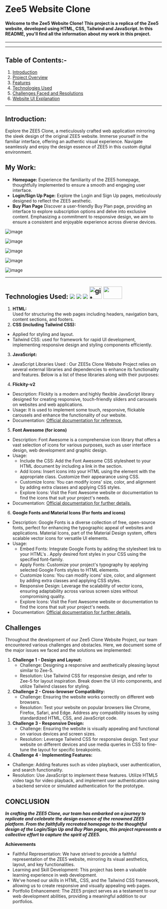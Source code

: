 # Zee5 Website Clone


#### Welcome to the Zee5 Website Clone! This project is a replica of the Zee5 website, developed using HTML, CSS, Tailwind and JavaScript. In this README, you'll find all the information about my work in this project.
---

---

## Table of Contents:-
1. [Introduction](#introduction)
2. [Project Overview](#project)
3. [Features](#features)
4. [Technologies Used](#technologies-used)
5. [Challenges Faced and Resolutions](#challenges-faced-and-resolutions)
6. [Website UI Explanation](#website-ui-explanation)
---


## Introduction:

Explore the ZEE5 Clone, a meticulously crafted web application mirroring the sleek design of the original ZEE5 website. Immerse yourself in the familiar interface, offering an authentic visual experience. Navigate seamlessly and enjoy the design essence of ZEE5 in this custom digital environment.



## My Work:
- **Homepage:**
Experience the familiarity of the ZEE5 homepage, thoughtfully implemented to ensure a smooth and engaging user interface.
- **Login/Sign Up Page:**
Explore the Login and Sign Up pages, meticulously designed to reflect the ZEE5 aesthetic. 
- **Buy Plan Page**
Discover a user-friendly Buy Plan page, providing an interface to explore subscription options and delve into exclusive content.
Emphasizing a commitment to responsive design, we aim to ensure a consistent and enjoyable experience across diverse devices.

![image](https://github.com/Pransh013/Zee-5/assets/105149813/7969e20d-1859-493c-8127-fc55fba36a53)

![image](https://github.com/Pransh013/Zee-5/assets/105149813/ef7feb88-d51d-4b84-9a8c-be53b46f5645)

![image](https://github.com/Pransh013/Zee-5/assets/105149813/fc153c9e-cc1f-491a-8d98-6caf6a284f4a)

![image](https://github.com/Pransh013/Zee-5/assets/105149813/cf452c5e-00ae-4b50-9317-227f91219837)

![image](https://github.com/Pransh013/Zee-5/assets/105149813/ccf7a2c0-25f4-4cda-a410-2bfc300adb5a)

---


## Technologies Used:          <img src="https://img.icons8.com/color/48/000000/html-5.png"/>          <img src="https://img.icons8.com/color/48/000000/css3.png"/>          <img src="https://img.icons8.com/color/48/000000/javascript.png"/>  <img src="https://www.vectorlogo.zone/logos/git-scm/git-scm-icon.svg" alt="git" width="40" height="40"/>       <img width="60px" height="40px" src="https://static-00.iconduck.com/assets.00/tailwind-css-icon-512x307-1v56l8ed.png">
1.  **HTML:**  
Used for structuring the web pages including headers, navigation bars, content sections, and footers.
2.  **CSS (including Tailwind CSS):** 
 - Applied for styling and layout.
 - Tailwind CSS: used for framework for rapid UI development, implementing responsive design and styling components efficiently.
3.  **JavaScript:**
 - JavaScript Libraries Used : Our ZEE5s Clone Website Project relies on several external libraries and dependencies to enhance its functionality and features. Below is a list of these libraries along with their purposes:
4.  **Flickity-v2**
 - Description: Flickity is a modern and highly flexible JavaScript library designed for creating responsive, touch-friendly sliders and carousels on websites and web applications.
 - Usage: It is used to implement some touch, responsive, flickable carousels and enhance the functionality of our website.
 - Documentation: [Official documentation for reference.](https://flickity.metafizzy.co/)
5.  **Font Awesome (for icons)**
 - Description: Font Awesome is a comprehensive icon library that offers a vast selection of icons for various purposes, such as user interface design, web development and graphic design.
 - Usage:
   - Include the CSS: Add the Font Awesome CSS stylesheet to your HTML document by including a link in the <head> section.
   - Add Icons: Insert icons into your HTML using the element with the appropriate class. Customize their appearance using CSS.
   - Customize Icons: You can modify icons' size, color, and alignment by adding extra classes and applying CSS styles.
   - Explore Icons: Visit the Font Awesome website or documentation to find the icons that suit your project's needs.
 - Documentation: [Official documentation for further details.](https://fontawesome.com/)

6.  **Google Fonts and Material Icons (For fonts and icons)**
- Description: Google Fonts is a diverse collection of free, open-source fonts, perfect for enhancing the typographic appeal of websites and applications. Material Icons, part of the Material Design system, offers scalable vector icons for versatile UI elements.
- Usage:
  - Embed Fonts: Integrate Google Fonts by adding the stylesheet link to your HTML's <head>. Apply desired font styles in your CSS using the specified font-family.
  - Apply Fonts: Customize your project's typography by applying selected Google Fonts styles to HTML elements.
  - Customize Icons: You can modify icons' size, color, and alignment by adding extra classes and applying CSS styles.
  - Responsive Design: Leverage the scalability of vector icons, ensuring adaptability across various screen sizes without   compromising quality.
  - Explore Icons: Visit the Font Awesome website or documentation to find the icons that suit your project's needs.
- Documentation: [Official documentation for further details.](https://fonts.google.com/)



## Challenges

Throughout the development of our Zee5 Clone Website Project, our team encountered various challenges and obstacles. Here, we document some of the major issues we faced and the solutions we implemented:
1. **Challenge 1 - Design and Layout:**
   - Challenge: Designing a responsive and aesthetically pleasing layout similar to Zee-5.
   - Resolution: Use Tailwind CSS for responsive design, and refer to Zee-5 for layout inspiration. Break down the UI into components, and utilize Tailwind classes for styling.
2. **Challenge 2 - Cross-browser Compatibility:**
   - Challenge: Ensuring the website works correctly on different web browsers.
   - Resolution: Test your website on popular browsers like Chrome, Firefox, Safari, and Edge. Address any compatibility issues by using standardized HTML, CSS, and JavaScript code.
3. **Challenge 3 - Responsive Design:**
   - Challenge: Ensuring the website is visually appealing and functional on various devices and screen sizes.
   - Resolution: Leverage Tailwind CSS for responsive design. Test your website on different devices and use media queries in CSS to fine-tune the layout for specific breakpoints.
4. **Challenge 4 - Implementing Features:**
- Challenge: Adding features such as video playback, user authentication, and search functionality.
- Resolution: Use JavaScript to implement these features. Utilize HTML5 video tags for video playback, and implement user authentication using a backend service or simulated authentication for the prototype.
     

## **CONCLUSION**

***In crafting the ZEE5 Clone, our team has embarked on a journey to replicate and celebrate the design essence of the renowned ZEE5 platform. From the faithfully recreated homepage to the thoughtful design of the Login/Sign Up and Buy Plan pages, this project represents a collective effort to capture the spirit of ZEE5.***

**Achievements**
- Faithful Representation: We have strived to provide a faithful representation of the ZEE5 website, mirroring its visual aesthetics, layout, and key functionalities.
- Learning and Skill Development: This project has been a valuable learning experience in web development.
- We've honed our skills in HTML, CSS, and the Tailwind CSS framework, allowing us to create responsive and visually appealing web pages.
- Portfolio Enhancement: The ZEE5 project serves as a testament to our web development abilities, providing a meaningful addition to our portfolios.
